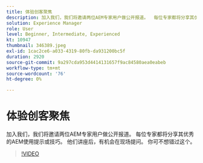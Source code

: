 ```yaml
---
title: 体验创客聚焦
description: 加入我们，我们将邀请两位AEM专家用户做公开报道。  每位专家都将分享其优秀的AEM使用提示或技巧。 他们讲座后，有机会在现场提问。  你可不想错过这个。
solution: Experience Manager
role: User
level: Beginner, Intermediate, Experienced
kt: 10947
thumbnail: 346389.jpeg
exl-id: 1cac2ce6-a033-4319-80fb-da931200bc5f
duration: 2920
source-git-commit: 9a297cda953d4414131657f9ac84580aea0eabeb
workflow-type: tm+mt
source-wordcount: '76'
ht-degree: 0%

---
```


# 体验创客聚焦

加入我们，我们将邀请两位AEM专家用户做公开报道。  每位专家都将分享其优秀的AEM使用提示或技巧。 他们讲座后，有机会在现场提问。  你可不想错过这个。

>[!VIDEO](https://video.tv.adobe.com/v/346389/?quality=12&learn=on)
